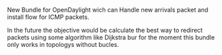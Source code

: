 New Bundle for OpenDaylight wich can Handle new arrivals packet and install flow for ICMP packets.

In the future the objective would be calculate the best way to redirect packets using some algorithm like Dijkstra bur for the moment this bundle only works in topologys without bucles.
